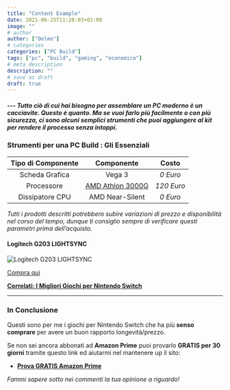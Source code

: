 ```yaml
---
title: "Content Example"
date: 2021-06-25T11:28:03+02:00
image: ""
# author
author: ["Delmo"]
# categories
categories: ["PC Build"]
tags: ["pc", "build", "gaming", "economico"]
# meta description
description: ""
# save as draft
draft: true
---
```


##### --- Tutto ciò di cui hai bisogno per assemblare un PC moderno è un cacciavite. Questo è quanto. Ma se vuoi farlo più facilmente o con più sicurezza, ci sono alcuni semplici strumenti che puoi aggiungere al kit per rendere il processo senza intoppi.

### Strumenti per una PC Build : Gli Essenziali

|           Tipo di Componente          |                       Componente                       |                    Costo                   |
|:-------------------------:|:----------------------------------------------------:|:---------------------------------------------------:|
| Scheda Grafica      | Vega 3 | *0 Euro*                          |
| Processore | [AMD Athlon 3000G](https://amzn.to/2UxVFdt)        | *120 Euro*             |
| Dissipatore CPU    | AMD Near-Silent               | *0 Euro* |

_Tutti i prodotti descritti potrebbero subire variazioni di prezzo e disponibilità nel corso del tempo, dunque ti consiglio sempre di verificare questi parametri prima dell’acquisto._

#### Logitech G203 LIGHTSYNC

<!-- Da aggiungere alle foto di cloudinary
f_auto,q_auto,w_auto/ -->

![Logitech G203 LIGHTSYNC](https://images-na.ssl-images-amazon.com/images/I/61UxfXTUyvL._AC_SL1500_.jpg)

<div class="wp-block-button is-style-outline"><a class="wp-block-button__link" href="https://amzn.to/3dfMFA9">Compra qui</a></div>

**[Correlati: I Migliori Giochi per Nintendo Switch](https://techbudget.it/blog/migliori-giochi-switch/)**

___

### In Conclusione

Questi sono per me i giochi per Nintendo Switch che ha più **senso comprare** per avere un buon rapporto longevità/prezzo.

Se non sei ancora abbonati ad **Amazon Prime** puoi provarlo **GRATIS per 30 giorni** tramite questo link ed aiutarmi nel mantenere up il sito:

- **[Prova GRATIS Amazon Prime](https://amzn.to/3zrJKOm)**

*Fammi sapere sotto nei commenti la tua opinione a riguardo!*
